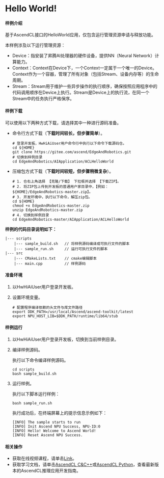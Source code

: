 # Hello World!

#### 样例介绍

基于AscendCL接口的HelloWorld应用，仅包含运行管理资源申请与释放功能。

本样例涉及以下运行管理资源：

- Device：指安装了昇腾AI处理器的硬件设备，提供NN（Neural Network）计算能力。
- Context：Context在Device下，一个Context一定属于一个唯一的Device。Context作为一个容器，管理了所有对象（包括Stream、设备内存等）的生命周期。
- Stream：Stream用于维护一些异步操作的执行顺序，确保按照应用程序中的代码调用顺序在Device上执行。Stream是Device上的执行流，在同一个Stream中的任务执行严格保序。

#### 样例下载

可以使用以下两种方式下载，请选择其中一种进行源码准备。

   - 命令行方式下载（**下载时间较长，但步骤简单**）。

     ```
     # 登录开发板，HwHiAiUser用户命令行中执行以下命令下载源码仓。    
     cd ${HOME}     
     git clone https://gitee.com/ascend/EdgeAndRobotics.git
     # 切换到样例目录
     cd EdgeAndRobotics/AIApplication/ACLHelloWorld
     ```

   - 压缩包方式下载（**下载时间较短，但步骤稍微复杂**）。

     ```
     # 1. 仓右上角选择 【克隆/下载】 下拉框并选择 【下载ZIP】。     
     # 2. 将ZIP包上传到开发板的普通用户家目录中，【例如：${HOME}/EdgeAndRobotics-master.zip】。      
     # 3. 开发环境中，执行以下命令，解压zip包。      
     cd ${HOME} 
     chmod +x EdgeAndRobotics-master.zip
     unzip EdgeAndRobotics-master.zip
     # 4. 切换到样例目录
     cd EdgeAndRobotics-master/AIApplication/ACLHelloWorld
     ```


**样例的代码目录说明如下：**

```
|--- scripts       
    |--- sample_build.sh   // 将样例源码编译成可执行文件的脚本
    |--- sample_run.sh     // 运行可执行文件的脚本
|--- src
    |--- CMakeLists.txt    // cmake编辑脚本
    |--- main.cpp          // 样例源码
```

#### 准备环境

1. 以HwHiAiUser用户登录开发板。

2. 设置环境变量。

   ```
   # 配置程序编译依赖的头文件与库文件路径
   export DDK_PATH=/usr/local/Ascend/ascend-toolkit/latest 
   export NPU_HOST_LIB=$DDK_PATH/runtime/lib64/stub
   ```


#### 样例运行

1. 以HwHiAiUser用户登录开发板，切换到当前样例目录。

2. 编译样例源码。

   执行以下命令编译样例源码。

   ```
   cd scripts 
   bash sample_build.sh
   ```

3. 运行样例。

   执行以下脚本运行样例：

   ```
   bash sample_run.sh
   ```

   执行成功后，在终端屏幕上的提示信息示例如下：

   ```
   [INFO] The sample starts to run
   [INFO] Init Ascend NPU Success, NPU-ID:0
   [INFO] Hello! Welcome to Ascend World!
   [INFO] Reset Ascend NPU Success.
   ```

#### 相关操作

-   获取在线视频课程，请单击[Link](https://www.hiascend.com/edu/courses?activeTab=%E5%BA%94%E7%94%A8%E5%BC%80%E5%8F%91)。
-   获取学习文档，请单击[AscendCL C&C++](https://hiascend.com/document/redirect/CannCommunityCppAclQuick)或[AscendCL Python](https://hiascend.com/document/redirect/CannCommunityPyaclQuick)，查看最新版本的AscendCL推理应用开发指南。